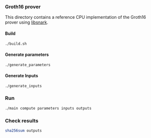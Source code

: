 ### Groth16 prover
This directory contains a reference CPU implementation of  the
Groth16 prover
using [libsnark](README-libsnark.md).


#### Build
``` bash
./build.sh
```

#### Generate parameters
``` bash
./generate_parameters
```

#### Generate Inputs
``` bash
./generate_inputs
```

### Run
``` bash
./main compute parameters inputs outputs
```

### Check results
``` bash
sha256sum outputs
```
